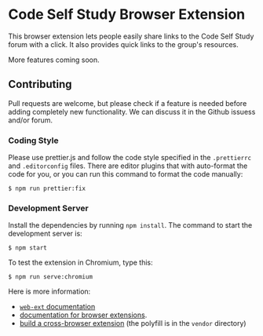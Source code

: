 # Code Self Study Browser Extension

This browser extension lets people easily share links to the Code Self Study forum with a click. It also provides quick links to the group's resources.

More features coming soon.

## Contributing

Pull requests are welcome, but please check if a feature is needed before adding completely new functionality. We can discuss it in the Github issuess and/or forum.

### Coding Style

Please use prettier.js and follow the code style specified in the `.prettierrc` and `.editorconfig` files. There are editor plugins that with auto-format the code for you, or you can run this command to format the code manually:

```text
$ npm run prettier:fix
```

### Development Server

Install the dependencies by running `npm install`. The command to start the development server is:

```text
$ npm start
```

To test the extension in Chromium, type this:

```text
$ npm run serve:chromium
```

Here is more information:

- [`web-ext` documentation](https://github.com/mozilla/web-ext)
- [documentation for browser extensions](https://developer.mozilla.org/en-US/docs/Mozilla/Add-ons/WebExtensions).
- [build a cross-browser extension](https://developer.mozilla.org/en-US/docs/Mozilla/Add-ons/WebExtensions/Build_a_cross_browser_extension) (the polyfill is in the `vendor` directory)
